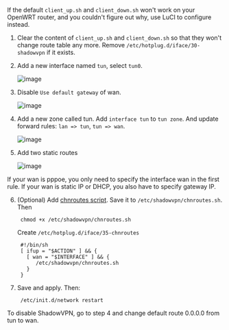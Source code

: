 If the default `client_up.sh` and `client_down.sh` won't work on your OpenWRT router,
and you couldn't figure out why, use LuCI to configure instead.

1. Clear the content of `client_up.sh` and `client_down.sh` so that
they won't change route table any more. Remove `/etc/hotplug.d/iface/30-shadowvpn` if it exists.

2. Add a new interface named `tun`, select `tun0`.

   ![image](https://cloud.githubusercontent.com/assets/1073082/4519784/4b303254-4ccb-11e4-8c93-65b193612104.png)

3. Disable `Use default gateway` of wan.

   ![image](https://cloud.githubusercontent.com/assets/1073082/4519789/7a262276-4ccb-11e4-846e-85f31584b1d0.png)

4. Add a new zone called tun. Add `interface tun` to `tun zone`. And update forward rules: `lan => tun`, `tun => wan`.

   ![image](https://cloud.githubusercontent.com/assets/1073082/4519773/fccd4138-4cca-11e4-945b-b1da19e63c92.png)

5. Add two static routes

   ![image](https://cloud.githubusercontent.com/assets/1073082/4519796/b98a5edc-4ccb-11e4-8fbc-ceccd14c35fc.png)

If your wan is pppoe, you only need to specify the interface wan in the first rule. If your wan is static IP or DHCP, you also have to specify gateway IP.

6. (Optional) Add [chnroutes script](https://github.com/clowwindy/ShadowVPN/blob/master/samples/chnroutes.sh).
   Save it to `/etc/shadowvpn/chnroutes.sh`. Then

        chmod +x /etc/shadowvpn/chnroutes.sh

   Create `/etc/hotplug.d/iface/35-chnroutes`

        #!/bin/sh
        [ ifup = "$ACTION" ] && {
          [ wan = "$INTERFACE" ] && {
             /etc/shadowvpn/chnroutes.sh
          }
        }

7. Save and apply. Then:

        /etc/init.d/network restart

To disable ShadowVPN, go to step 4 and change default route 0.0.0.0 from tun to wan.